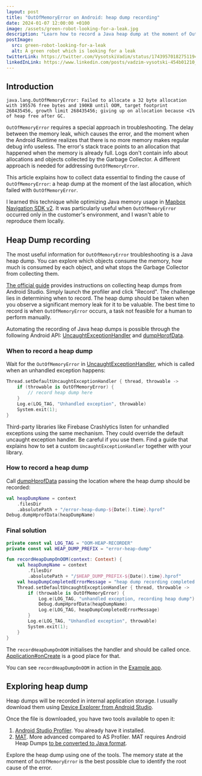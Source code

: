 ```yaml
---
layout: post
title: "OutOfMemoryError on Android: heap dump recording"
date: 2024-01-07 12:00:00 +0100
image: /assets/green-robot-looking-for-a-leak.jpg
description: "Learn how to record a Java heap dump at the moment of OutOfMemoryError."
postImage:
  src: green-robot-looking-for-a-leak
  alt: A green robot which is looking for a leak
twitterLink: https://twitter.com/VysotskiVadim/status/1743957018275119489
linkedInLink: https://www.linkedin.com/posts/vadzim-vysotski-454b01210_outofmemoryerror-on-android-heap-dump-recording-activity-7149723307653709824-ORIS
---
```


## Introduction

```
java.lang.OutOfMemoryError: Failed to allocate a 32 byte allocation with 195576 free bytes and 190KB until OOM, target footprint 268435456, growth limit 268435456; giving up on allocation because <1% of heap free after GC.
```

`OutOfMemoryError` requires a special approach in troubleshooting.
The delay between the memory leak, which causes the error, and the moment when the Android Runtime realizes that there is no more memory makes regular debug info useless.
The error's stack trace points to an allocation that happened when the memory is already full.
Logs don't contain info about allocations and objects collected by the Garbage Collector.
A different approach is needed for addressing `OutOfMemoryError`.

This article explains how to collect data essential to finding the cause of `OutOfMemoryError`: a heap dump at the moment of the last allocation, which failed with `OutOfMemoryError`.

I learned this technique while optimizing Java memory usage in [Mapbox Navigation SDK v2](https://github.com/mapbox/mapbox-navigation-android).
It was particularly useful when `OutOfMemoryError` occurred only in the customer's environment, and I wasn't able to reproduce them locally.

## Heap Dump recording

The most useful information for `OutOfMemoryError` troubleshooting is a Java heap dump. You can explore which objects consume the memory, how much is consumed by each object, and what stops the Garbage Collector from collecting them.

[The official guide](https://developer.android.com/studio/profile/memory-profiler) provides instructions on collecting heap dumps from Android Studio.
Simply launch the profiler and click "Record".
The challenge lies in determining when to record.
The heap dump should be taken when you observe a significant memory leak for it to be valuable.
The best time to record is when `OutOfMemoryError` occurs, a task not feasible for a human to perform manually.

Automating the recording of Java heap dumps is possible through the following Android API:
[UncaughtExceptionHandler](https://developer.android.com/reference/java/lang/Thread.UncaughtExceptionHandler)
and
[dumpHprofData](https://developer.android.com/reference/android/os/Debug#dumpHprofData(java.lang.String)).

### When to record a heap dump

Wait for the `OutOfMemoryError` in [UncaughtExceptionHandler](https://developer.android.com/reference/java/lang/Thread.UncaughtExceptionHandler), which is called when an unhandled exception happens:

```kotlin
Thread.setDefaultUncaughtExceptionHandler { thread, throwable ->
    if (throwable is OutOfMemoryError) {
        // record heap dump here
    }
    Log.e(LOG_TAG, "Unhandled exception", throwable)
    System.exit(1);
}
```

Third-party libraries like Firebase Crashlytics listen for unhandled exceptions using the same mechanism.
They could override the default uncaught exception handler.
Be careful if you use them. Find a guide that explains how to set a custom `UncaughtExceptionHandler` together with your library.


### How to record a heap dump

Call [dumpHprofData](https://developer.android.com/reference/android/os/Debug#dumpHprofData(java.lang.String)) passing the location where the heap dump should be recorded:


```kotlin
val heapDumpName = context
    .filesDir
    .absolutePath + "/error-heap-dump-${Date().time}.hprof"
Debug.dumpHprofData(heapDumpName)
```

### Final solution

```kotlin
private const val LOG_TAG = "OOM-HEAP-RECORDER"
private const val HEAP_DUMP_PREFIX = "error-heap-dump"

fun recordHeapDumpOnOOM(context: Context) {
    val heapDumpName = context
        .filesDir
        .absolutePath + "/$HEAP_DUMP_PREFIX-${Date().time}.hprof"
    val heapDumpCompletedErrorMessage = "heap dump recording completed: $heapDumpName"
    Thread.setDefaultUncaughtExceptionHandler { thread, throwable ->
        if (throwable is OutOfMemoryError) {
            Log.e(LOG_TAG, "unhandled exception, recording heap dump")
            Debug.dumpHprofData(heapDumpName)
            Log.e(LOG_TAG, heapDumpCompletedErrorMessage)
        }
        Log.e(LOG_TAG, "Unhandled exception", throwable)
        System.exit(1);
    }
}
```

The `recordHeapDumpOnOOM` initialises the handler and should be called once.
[Application#onCreate](https://developer.android.com/reference/android/app/Application#onCreate()) is a good place for that.

You can see `recordHeapDumpOnOOM` in action in the [Example app](https://github.com/VysotskiVadim/android-oom).

## Exploring heap dump

Heap dumps will be recorded in internal application storage.
I usually download them using [Device Explorer from Android Studio](https://developer.android.com/studio/debug/device-file-explorer).


Once the file is downloaded, you have two tools available to open it:
1. [Android Studio Profiler](https://developer.android.com/studio/profile/memory-profiler#import-hprof). You already have it installed.
2. [MAT](https://eclipse.dev/mat/). More advanced compared to AS Profiler. MAT requires Android Heap Dumps [to be converted to Java format](https://stackoverflow.com/a/60205272).

Explore the heap dump using one of the tools.
The memory state at the moment of `OutOfMemoryError` is the best possible clue to identify the root cause of the error.
